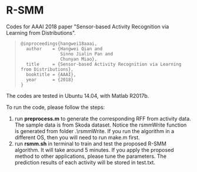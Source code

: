 # R-SMM
Codes for AAAI 2018 paper "Sensor-based Activity Recognition via Learning from Distributions".

> ```
> @inproceedings{hangwei18aaai,
>   author    = {Hangwei Qian and
>                Sinno Jialin Pan and
>                Chunyan Miao},
>   title     = {Sensor-based Activity Recognition via Learning from Distributions},
>   booktitle = {AAAI},
>   year      = {2018}
> }
> ```

The codes are tested in Ubuntu 14.04, with Matlab R2017b.

To run the code, please follow the steps:
1. run **preprocess.m** to generate the corresponding RFF from activity data. The sample data is from Skoda dataset. Notice the rsmmWrite function is generated from folder .\rsmmWrite. If you run the algorithm in a different OS, then you will need to run make.m first.
2. run **rsmm.sh** in terminal to train and test the proposed R-SMM algorithm. It will take around 5 minutes. If you apply the proposed method to other applications, please tune the parameters. The prediction results of each activity will be stored in test.txt.

